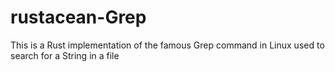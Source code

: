 # rustacean-Grep
This is a Rust implementation of the famous Grep command in Linux used to search for a String in a file
